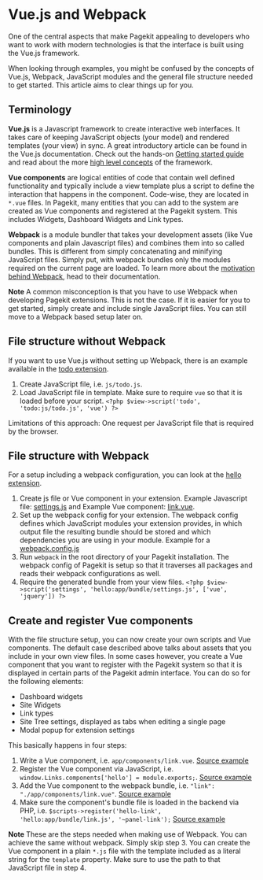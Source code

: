 # Vue.js and Webpack

One of the central aspects that make Pagekit appealing to developers who want to work with modern technologies is that the interface is built using the Vue.js framework.

When looking through examples, you might be confused by the concepts of Vue.js, Webpack, JavaScript modules and the general file structure needed to get started. This article aims to clear things up for you.

## Terminology

**Vue.js** is a Javascript framework to create interactive web interfaces. It takes care of keeping JavaScript objects (your model) and rendered templates (your view) in sync. A great introductory article can be found in the Vue.js documentation. Check out the hands-on [Getting started guide](http://vuejs.org/guide/) and read about the more [high level concepts](http://blog.evanyou.me/2015/10/25/vuejs-re-introduction/) of the framework.

**Vue components** are logical entities of code that contain well defined functionality and typically include a view template plus a script to define the interaction that happens in the component. Code-wise, they are located in `*.vue` files. In Pagekit, many entities that you can add to the system are created as Vue components and registered at the Pagekit system. This includes Widgets, Dashboard Widgets and Link types.

**Webpack** is a module bundler that takes your development assets (like Vue components and plain Javascript files) and combines them into so called bundles. This is different from simply concatenating and minifying JavaScript files. Simply put, with webpack bundles only the modules required on the current page are loaded. To learn more about the [motivation behind Webpack](http://webpack.github.io/docs/motivation.html), head to their documentation.

**Note** A common misconception is that you have to use Webpack when developing Pagekit extensions. This is not the case. If it is easier for you to get started, simply create and include single JavaScript files. You can still move to a Webpack based setup later on.

## File structure without Webpack

If you want to use Vue.js without setting up Webpack, there is an example available in the [todo extension](https://github.com/pagekit/example-todo).

1. Create JavaScript file, i.e. `js/todo.js`.
2. Load JavaScript file in template. Make sure to require `vue` so that it is loaded before your script. `<?php $view->script('todo', 'todo:js/todo.js', 'vue') ?>`

Limitations of this approach: One request per JavaScript file that is required by the browser.

## File structure with Webpack

For a setup including a webpack configuration, you can look at the [hello extension](https://github.com/pagekit/extension-hello).

1. Create js file or Vue component in your extension. Example Javascript file: [settings.js](https://github.com/pagekit/extension-hello/blob/master/app/views/settings.js) and Example Vue component: [link.vue](https://github.com/pagekit/extension-hello/blob/master/app/components/link.vue).
2. Set up the webpack config for your extension. The webpack config defines which JavaScript modules your extension provides, in which output file the resulting bundle should be stored and which dependencies you are using in your module. Example for a [webpack.config.js](https://github.com/pagekit/extension-hello/blob/master/)
3. Run `webpack` in the root directory of your Pagekit installation. The webpack config of Pagekit is setup so that it traverses all packages and reads their webpack configurations as well.
4. Require the generated bundle from your view files. `<?php $view->script('settings', 'hello:app/bundle/settings.js', ['vue', 'jquery']) ?>`

## Create and register Vue components

With the file structure setup, you can now create your own scripts and Vue components. The default case described above talks about assets that you include in your own view files. In some cases however, you create a Vue component that you want to register with the Pagekit system so that it is displayed in certain parts of the Pagekit admin interface. You can do so for the following elements:

* Dashboard widgets
* Site Widgets
* Link types
* Site Tree settings, displayed as tabs when editing a single page
* Modal popup for extension settings

This basically happens in four steps:

1. Write a Vue component, i.e. `app/components/link.vue`. [Source example](https://github.com/pagekit/extension-hello/blob/master/app/components/link.vue)
2. Register the Vue component via JavaScript, i.e. `window.Links.components['hello'] = module.exports;`. [Source example](https://github.com/pagekit/extension-hello/blob/master/app/components/link.vue#L39)
3. Add the Vue component to the webpack bundle, i.e. `"link": "./app/components/link.vue"`. [Source example](https://github.com/pagekit/extension-hello/blob/master/webpack.config.js#L6)
4. Make sure the component's bundle file is loaded in the backend via PHP, i.e. `$scripts->register('hello-link', 'hello:app/bundle/link.js', '~panel-link');` [Source example](https://github.com/pagekit/extension-hello/blob/master/index.php)

**Note** These are the steps needed when making use of Webpack. You can achieve the same without webpack. Simply skip step 3. You can create the Vue component in a plain `*.js` file with the template included as a literal string for the `template` property. Make sure to use the path to that JavaScript file in step 4.
